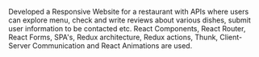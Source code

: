 Developed a Responsive Website for a restaurant with APIs where users can explore menu, check and write reviews about various dishes, submit user information to be contacted etc. React Components, React Router, React Forms, SPA's, Redux architecture, Redux actions, Thunk, Client-Server Communication and React Animations are used. 
